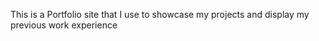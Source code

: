 This is a Portfolio site that I use to showcase my projects and display my previous work experience
